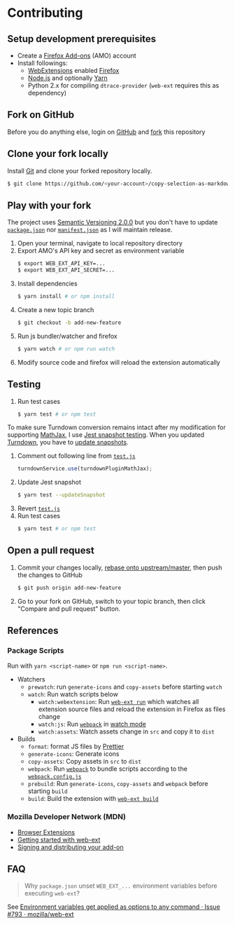 # Contributing

## Setup development prerequisites

- Create a [Firefox Add-ons](https://addons.mozilla.org) (AMO) account
- Install followings:
    - [WebExtensions](https://developer.mozilla.org/en-US/Add-ons/WebExtensions) enabled [Firefox](https://www.mozilla.org/firefox/)
    - [Node.js](http://nodejs.org) and optionally [Yarn](https://yarnpkg.com)
    - Python 2.x for compiling `dtrace-provider` (`web-ext` requires this as dependency)

## Fork on GitHub

Before you do anything else, login on [GitHub](https://github.com/) and [fork](https://help.github.com/articles/fork-a-repo/) this repository

## Clone your fork locally

Install [Git](https://git-scm.com/) and clone your forked repository locally.

```sh
$ git clone https://github.com/<your-account>/copy-selection-as-markdown.git
```

## Play with your fork

The project uses [Semantic Versioning 2.0.0](http://semver.org/) but you don't have to update [`package.json`](package.json) nor [`manifest.json`](src/manifest.json) as I will maintain release.

1. Open your terminal, navigate to local repository directory
2. Export AMO's API key and secret as environment variable
    ```sh
    $ export WEB_EXT_API_KEY=...
    $ export WEB_EXT_API_SECRET=...
    ```
3. Install dependencies
    ```sh
    $ yarn install # or npm install
    ```
4. Create a new topic branch
    ```sh
    $ git checkout -b add-new-feature
    ```
5. Run js bundler/watcher and firefox
    ```sh
    $ yarn watch # or npm run watch
    ```
6. Modify source code and firefox will reload the extension automatically

## Testing

1. Run test cases
    ```sh
    $ yarn test # or npm test
    ```

To make sure Turndown conversion remains intact after my modification for supporting [MathJax](https://www.mathjax.org/), I use [Jest snapshot testing](https://jestjs.io/docs/en/snapshot-testing). When you updated [Turndown](https://github.com/domchristie/turndown), you have to [update snapshots]((https://jestjs.io/docs/en/cli.html#updatesnapshot)).

1. Comment out following line from [`test.js`](test/test.js)
    ```js
    turndownService.use(turndownPluginMathJax);
    ```
2. Update Jest snapshot
    ```sh
    $ yarn test --updateSnapshot
    ```
3. Revert [`test.js`](test/test.js)
4. Run test cases
    ```sh
    $ yarn test # or npm test
    ```

## Open a pull request

1. Commit your changes locally, [rebase onto upstream/master](https://github.com/blog/2243-rebase-and-merge-pull-requests), then push the changes to GitHub
    ```sh
    $ git push origin add-new-feature
    ```
2. Go to your fork on GitHub, switch to your topic branch, then click "Compare and pull request" button.

## References

### Package Scripts

Run with `yarn <script-name>` or `npm run <script-name>`.

- Watchers
    - `prewatch`: run `generate-icons` and `copy-assets` before starting `watch`
    - `watch`: Run watch scripts below
        - `watch:webextension`: Run [`web-ext run`](https://developer.mozilla.org/en-US/Add-ons/WebExtensions/web-ext_command_reference#web-ext_run) which watches all extension source files and reload the extension in Firefox as files change
        - `watch:js`: Run [`webpack`](https://webpack.github.io/docs/cli.html) in [watch mode](https://webpack.github.io/docs/cli.html#watch-mode-watch)
        - `watch:assets`: Watch assets change in `src` and copy it to `dist`
- Builds
    - `format`: format JS files by [Prettier](https://prettier.io/)
    - `generate-icons`: Generate icons
    - `copy-assets`: Copy assets in `src` to `dist`
    - `webpack`: Run [`webpack`](https://webpack.js.org) to bundle scripts according to the [`webpack.config.js`](https://webpack.js.org/concepts/configuration/)
    - `prebuild`: Run `generate-icons`, `copy-assets` and `webpack` before starting `build`
    - `build`: Build the extension with [`web-ext build`](https://developer.mozilla.org/en-US/Add-ons/WebExtensions/web-ext_command_reference#web-ext_build)

### Mozilla Developer Network (MDN)

- [Browser Extensions](https://developer.mozilla.org/en-US/Add-ons/WebExtensions)
- [Getting started with web-ext](https://developer.mozilla.org/en-US/Add-ons/WebExtensions/Getting_started_with_web-ext)
- [Signing and distributing your add-on](https://developer.mozilla.org/en-US/Add-ons/Distribution)

## FAQ

> Why `package.json` unset `WEB_EXT_...` environment variables before executing `web-ext`?

See [Environment variables get applied as options to any command · Issue #793 · mozilla/web-ext](https://github.com/mozilla/web-ext/issues/793)
